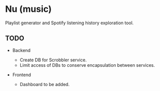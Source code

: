 # Nu (music)

Playlist generator and Spotify listening history exploration tool.

## TODO

- Backend
  - Create DB for Scrobbler service.
  - Limit access of DBs to conserve encapsulation between services.

- Frontend
  - Dashboard to be added.
